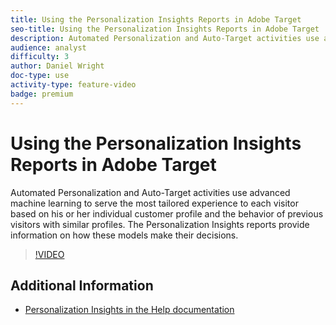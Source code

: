 ```yaml
---
title: Using the Personalization Insights Reports in Adobe Target
seo-title: Using the Personalization Insights Reports in Adobe Target
description: Automated Personalization and Auto-Target activities use advanced machine learning to serve the most tailored experience to each visitor based on his or her individual customer profile and the behavior of previous visitors with similar profiles. The Personalization Insights reports provide information on how these models make their decisions.
audience: analyst
difficulty: 3
author: Daniel Wright
doc-type: use
activity-type: feature-video
badge: premium
---
```


# Using the Personalization Insights Reports in Adobe Target

Automated Personalization and Auto-Target activities use advanced machine learning to serve the most tailored experience to each visitor based on his or her individual customer profile and the behavior of previous visitors with similar profiles. The Personalization Insights reports provide information on how these models make their decisions.

>[!VIDEO](https://video.tv.adobe.com/v/25601/?quality=12)

## Additional Information

* [Personalization Insights in the Help documentation](https://docs.adobe.com/content/help/en/target/using/reports/insights/personalization-insights-reports.html)